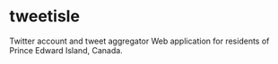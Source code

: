 tweetisle
=========

Twitter account and tweet aggregator Web application for residents of Prince Edward Island, Canada.